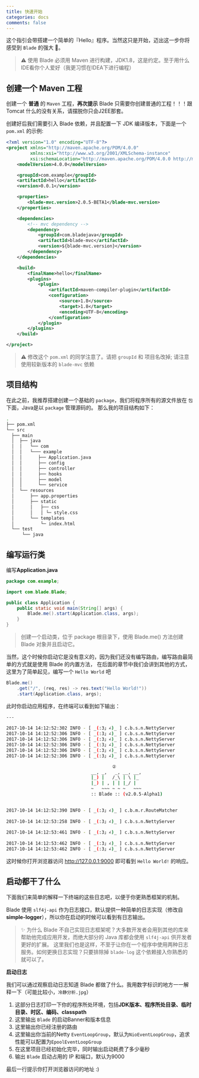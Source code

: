```yaml
---
title: 快速开始
categories: docs
comments: false
---
```


这个指引会带搭建一个简单的『Hello』程序。当然这只是开始，迈出这一步你将感受到 `Blade` 的强大 💪。

> ⚠️ 使用 Blade 必须用 Maven 进行构建，JDK1.8，这是约定。至于用什么IDE看你个人爱好（我更习惯在IDEA下进行编程）

## 创建一个 Maven 工程

创建一个 **普通** 的 `Maven` 工程，**再次提示** Blade 只需要你创建普通的工程！！！跟 Tomcat 什么的没有关系，请摆脱你只会J2EE那套。

创建好后我们需要引入 Blade 依赖，并且配置一下 JDK 编译版本，下面是一个 `pom.xml` 的示例:

```xml
<?xml version="1.0" encoding="UTF-8"?>
<project xmlns="http://maven.apache.org/POM/4.0.0"
         xmlns:xsi="http://www.w3.org/2001/XMLSchema-instance"
         xsi:schemaLocation="http://maven.apache.org/POM/4.0.0 http://maven.apache.org/xsd/maven-4.0.0.xsd">
    <modelVersion>4.0.0</modelVersion>

    <groupId>com.example</groupId>
    <artifactId>hello</artifactId>
    <version>0.0.1</version>

    <properties>
        <blade-mvc.version>2.0.5-BETA1</blade-mvc.version>
    </properties>

    <dependencies>
        <!-- mvc dependency -->
        <dependency>
            <groupId>com.bladejava</groupId>
            <artifactId>blade-mvc</artifactId>
            <version>${blade-mvc.version}</version>
        </dependency>
    </dependencies>

    <build>
        <finalName>hello</finalName>
        <plugins>
            <plugin>
                <artifactId>maven-compiler-plugin</artifactId>
                <configuration>
                    <source>1.8</source>
                    <target>1.8</target>
                    <encoding>UTF-8</encoding>
                </configuration>
            </plugin>
        </plugins>
    </build>

</project>
```

> ⚠️ 修改这个 `pom.xml` 的同学注意了。请把 `groupId` 和 项目名改掉; 请注意使用较新版本的 `blade-mvc` 依赖

## 项目结构

在此之前，我推荐搭建创建一个基础的 `package`，我们将程序所有的源文件放在 `包` 下面，Java是以 `package` 管理源码的。
那么我的项目结构如下：

```bash
.
├── pom.xml
└── src
  ├── main
  │  ├── java
  │  │   └── com
  │  │   └─── example
  │  │      ├── Application.java
  │  │      ├── config
  │  │      ├── controller
  │  │      ├── hooks
  │  │      ├── model
  │  │      └── service
  │  └── resources
  │      ├── app.properties
  │      ├── static
  │      │   ├── css
  │      │   │ └─ style.css
  │      └── templates
  │          └─ index.html
  └── test
      └── java
```

## 编写运行类

编写**Application.java**

```java
package com.example;

import com.blade.Blade;

public class Application {
    public static void main(String[] args) {
        Blade.me().start(Application.class, args);
    }
}
```

> 创建一个启动类，位于 package 根目录下，使用 Blade.me() 方法创建 Blade 对象并且启动它。

当然，这个时候你启动它是没有意义的，因为我们还没有编写路由，编写路由最简单的方式就是使用 Blade 的内置方法，
在后面的章节中我们会讲到其他的方式，这里为了简单起见，编写一个 `Hello World` 吧

```java
Blade.me()
    .get("/", (req, res) -> res.text("Hello World!"))
    .start(Application.class, args);
```

此时你启动应用程序，在终端可以看到如下输出：

```bash
---
                                                                            ①
2017-10-14 14:12:52:302 INFO - [ _(:3」∠)_ ] c.b.s.n.NettyServer       | Environment: jdk.version    => 1.8.0_101
2017-10-14 14:12:52:306 INFO - [ _(:3」∠)_ ] c.b.s.n.NettyServer       | Environment: user.dir       => /Users/biezhi/workspace/projects/java/hello
2017-10-14 14:12:52:306 INFO - [ _(:3」∠)_ ] c.b.s.n.NettyServer       | Environment: java.io.tmpdir => /var/folders/y7/fdpr6jzx1rs6x0jmty2h6lvw0000gn/T/
2017-10-14 14:12:52:306 INFO - [ _(:3」∠)_ ] c.b.s.n.NettyServer       | Environment: user.timezone  => Asia/Shanghai
2017-10-14 14:12:52:306 INFO - [ _(:3」∠)_ ] c.b.s.n.NettyServer       | Environment: file.encoding  => UTF-8
2017-10-14 14:12:52:306 INFO - [ _(:3」∠)_ ] c.b.s.n.NettyServer       | Environment: classpath      => /Users/biezhi/workspace/projects/java/hello/target/classes

                                        ②
							    __, _,   _, __, __,
							    |_) |   /_\ | \ |_
							    |_) | , | | |_/ |
							    ~   ~~~ ~ ~ ~   ~~~
							    :: Blade :: (v2.0.5-Alpha1)

                                                                            ③
2017-10-14 14:12:52:390 INFO - [ _(:3」∠)_ ] c.b.m.r.RouteMatcher      | Add route => GET	/
                                                                            ④
2017-10-14 14:12:53:258 INFO - [ _(:3」∠)_ ] c.b.s.n.NettyServer       | ⬢ Use NioEventLoopGroup
                                                                            ⑤
2017-10-14 14:12:53:461 INFO - [ _(:3」∠)_ ] c.b.s.n.NettyServer       | ⬢ hello initialize successfully, Time elapsed: 176 ms
                                                                            ⑥
2017-10-14 14:12:53:462 INFO - [ _(:3」∠)_ ] c.b.s.n.NettyServer       | ⬢ Blade start with 0.0.0.0:9000
2017-10-14 14:12:53:462 INFO - [ _(:3」∠)_ ] c.b.s.n.NettyServer       | ⬢ Open your web browser and navigate to http://127.0.0.1:9000 ⚡
```

这时候你打开浏览器访问 http://127.0.0.1:9000 即可看到 `Hello World!` 的响应。

## 启动都干了什么

下面我们来简单的解释一下终端的这些日志吧，以便于你更熟悉框架的机制。

Blade 使用 `slf4j-api` 作为日志接口，默认提供一种简单的日志实现（修改自**simple-logger**），所以你在启动的时候可以看到有日志输出。

> ✨ 为什么 Blade 不自己实现日志框架呢？大多数开发者会用到其他的库来帮助他完成应用开发，而绝大部分的 Java 库都会使用 `slf4j-api` 供开发者更好的扩展。
> 这里我们也是这样，不至于让你在一个程序中使用两种日志服务。如何更换日志实现？只要排除掉 `blade-log` 这个依赖接入你熟悉的就可以了。

**启动日志**

我们可以通过观察启动日志知道 Blade 都做了什么。我用数字标识的地方一一解释一下（可能比较小，`冷静分析.jpg`）

1. 这部分日志打印一下你的程序所处环境，包括**JDK版本、程序所处目录、临时目录、时区、编码、classpath**
2. 这里输出 `Blade` 的启动Banner和版本信息
3. 这里输出你已经注册的路由
4. 这里输出你当前的Netty `EventLoopGroup`，默认为`NioEventLoopGroup`，追求性能可以配置为`EpoolEventLoopGroup`
5. 在这里项目已经初始化完毕，同时输出启动耗费了多少毫秒
6. 输出 `Blade` 启动占用的 IP 和端口，默认为9000

最后一行提示你打开浏览器访问的地址 :)
